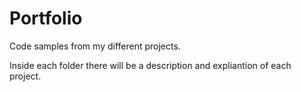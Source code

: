 Portfolio
=========

Code samples from my different projects.

Inside each folder there will be a description and expliantion of each project.
